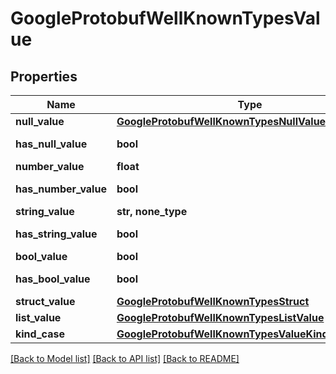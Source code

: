 # GoogleProtobufWellKnownTypesValue


## Properties
Name | Type | Description | Notes
------------ | ------------- | ------------- | -------------
**null_value** | [**GoogleProtobufWellKnownTypesNullValue**](GoogleProtobufWellKnownTypesNullValue.md) |  | [optional] 
**has_null_value** | **bool** |  | [optional] [readonly] 
**number_value** | **float** |  | [optional] 
**has_number_value** | **bool** |  | [optional] [readonly] 
**string_value** | **str, none_type** |  | [optional] 
**has_string_value** | **bool** |  | [optional] [readonly] 
**bool_value** | **bool** |  | [optional] 
**has_bool_value** | **bool** |  | [optional] [readonly] 
**struct_value** | [**GoogleProtobufWellKnownTypesStruct**](GoogleProtobufWellKnownTypesStruct.md) |  | [optional] 
**list_value** | [**GoogleProtobufWellKnownTypesListValue**](GoogleProtobufWellKnownTypesListValue.md) |  | [optional] 
**kind_case** | [**GoogleProtobufWellKnownTypesValueKindOneofCase**](GoogleProtobufWellKnownTypesValueKindOneofCase.md) |  | [optional] 

[[Back to Model list]](../README.md#documentation-for-models) [[Back to API list]](../README.md#documentation-for-api-endpoints) [[Back to README]](../README.md)


